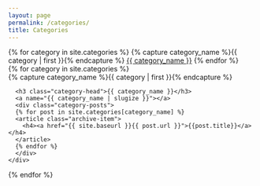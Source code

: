 ```yaml
---
layout: page
permalink: /categories/
title: Categories
---
```


<div>
  <span class="all-categories">
  {% for category in site.categories %}
    {% capture category_name %}{{ category | first }}{% endcapture %}
    <a href="{{site.baseurl}}/categories/#{{category_name|slugize}}">{{ category_name }}</a>
  {% endfor %}
  </span>
</div>

<div id="archives">
  {% for category in site.categories %}
    <div class="archive-group">
      {% capture category_name %}{{ category | first }}{% endcapture %}
      <div id="#{{ category_name | slugize }}"></div>
      <p></p>
      
      <h3 class="category-head">{{ category_name }}</h3>
      <a name="{{ category_name | slugize }}"></a>
      <div class="category-posts">
      {% for post in site.categories[category_name] %}
      <article class="archive-item">
        <h4><a href="{{ site.baseurl }}{{ post.url }}">{{post.title}}</a></h4>
      </article>
      {% endfor %}
      </div>
    </div>
  {% endfor %}
</div>